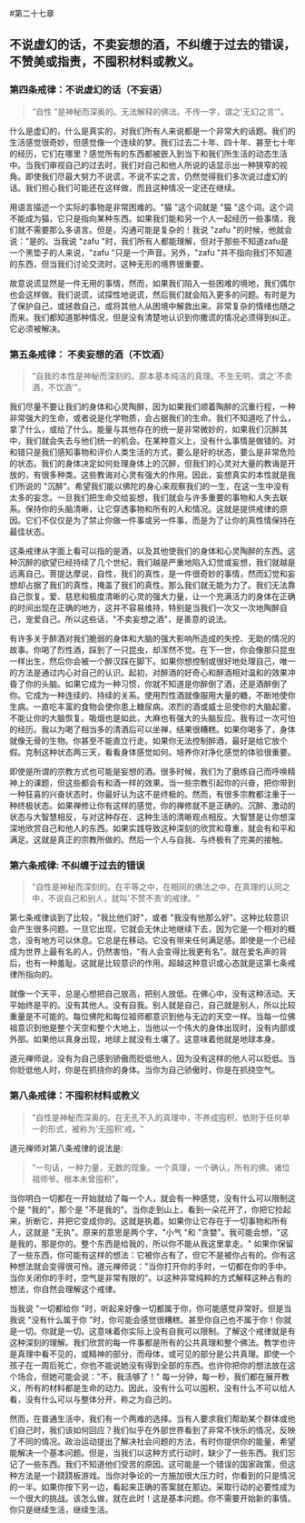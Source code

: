 #第二十七章

## 不说虚幻的话，不卖妄想的酒，不纠缠于过去的错误，不赞美或指责，不囤积材料或教义。

### 第四条戒律：不说虚幻的话（不妄语）
>"自性 "是神秘而深奥的。无法解释的佛法。不传一字，谓之'无幻之言'"。

什么是虚幻的，什么是真实的，对我们所有人来说都是一个非常大的话题。我们的生活感觉很奇妙，但感觉像一个连续的梦。我们过去二十年、四十年、甚至七十年的经历，它们在哪里？感觉所有的东西都被嵌入到当下和我们所生活的动态生活中。当我们审视自己的过去时，我们对自己和他人所说的话显示出一种狭窄的视角。即使我们尽最大努力不说谎，不说不实之言，仍然觉得我们多次说过虚幻的话。我们担心我们可能还在这样做，而且这种情况一定还在继续。

用语言描述一个实际的事物是非常困难的。"猫 "这个词就是 "猫 "这个词。这个词不能成为猫，它只是指向某种东西。如果我们能和另一个人一起经历一些事情，我们就不需要那么多语言。但是，沟通可能是复杂的！我说 "zafu "的时候，他就会说："是的。当我说 "zafu "时，我们所有人都能理解，但对于那些不知道zafu是一个黑垫子的人来说，"zafu "只是一个声音。另外，"zafu "并不指向我们不知道的东西，但当我们讨论交流时，这种无形的境界很重要。

故意说谎显然是一件无用的事情，然而，如果我们陷入一些困难的境地，我们偶尔也会这样做。我们说谎，试探性地说谎，然后我们就会陷入更多的问题。有时是为了保护自己，或拯救自己，或将其他人从困境中解救出来。非常复杂的情绪也随之而来。我们都知道那种情况，但是没有清楚地认识到你撒谎的情况必须得到纠正。它必须被解决。

### 第五条戒律： 不卖妄想的酒（不饮酒）
>"自我的本性是神秘而深刻的。原本基本纯洁的真理。不生无明，谓之'不卖酒，不饮酒'"。

我们尽量不要让我们的身体和心灵陶醉，因为如果我们顺着陶醉的沉重行程，一种非常强大的生命，或者说是化学物质，会占据我们的生命。我们不知道吃了什么，拿了什么，或给了什么。能量与其他存在的统一是非常微妙的，如果我们沉醉其中，我们就会失去与他们统一的机会。在某种意义上，没有什么事情是做错的。对和错只是我们感知事物和评价人类生活的方式，要么是好的状态，要么是非常危险的状态。我们的身体决定如何处理身体上的沉醉，但我们的心灵对大量的教诲是开放的，有很多种类。这些教诲对心灵有强大的作用。因此，妄想真实的本性就是我们所说的 "沉醉"。希望我们能以佛陀的身心来观察我们的一生，在这一生中没有太多的妄念。一旦我们把生命交给妄想，我们就会与许多重要的事物和人失去联系。保持你的头脑清晰，让它穿透事物和所有的人和情况。这就是提供戒律的原因。它们不仅仅是为了禁止你做一件事或另一件事，而是为了让你的真性情保持在最佳状态。

这条戒律从字面上看可以指的是酒，以及其他使我们的身体和心灵陶醉的东西。这种沉醉的欲望已经持续了几个世纪，我们越是严重地陷入幻觉或妄想，我们就越是远离自己。菩提达摩说，自性，我们的真性，是一件很奇妙的事情，然而幻觉和妄想却占据了我们的真性，掩盖了我们的真性。那么我们就无能为力了。我们无法靠自己恢复。爱、慈悲和极度清晰的心灵的强大力量，让一个充满活力的身体在正确的时间出现在正确的地方，这并不容易维持，特别是当我们一次又一次地陶醉自己，宠爱自己。所以这些话，"不卖妄想之酒"，是善意的说法。

有许多关于醉酒对我们脆弱的身体和大脑的强大影响所造成的失控、无助的情况的故事。你喝了烈性酒，踩到了一只昆虫，却浑然不觉。在下一世，你会像那只昆虫一样出生，然后你会被一个醉汉踩在脚下。如果你想控制或很好地处理自己，唯一的方法是通过内心对自己的认识。起初，对醉酒的好奇心和醉酒相对温和的效果冲昏了你的头脑。如果它成为一种习惯，你就不知道是你醉倒了酒，还是酒醉倒了你。它成为一种连续的、持续的关系。使用烈性酒就像服用大量的糖，不断地使你生病。一直吃丰富的食物会使你患上糖尿病。浓烈的酒或威士忌使你的大脑起雾，不能让你的大脑恢复。吸烟也是如此，大麻也有强大的头脑反应。我有过一次可怕的经历。我以为喝了相当多的清酒后可以坐禅，结果很糟糕。如果你喝多了，身体就像无骨的生物。你甚至不能直立行走。如果你无法控制醉酒，最好是给它放个假。克制这种状态两三天，看看身体感觉如何。培养你对净化感觉的体验很重要。

即使是所谓的宗教方式也可能是妄想的酒。很多时候，我们为了磨练自己而呼唤精神上的课题，但这些都会有和酒一样的效果。当一些宗教引起你的兴奋，把你带到一种狂喜的兴奋状态时，你最好认为这不是终极的。然而，有很多宗教都注重于一种终极状态。如果禅修让你有这样的感觉，你的禅修就不是正确的。沉醉、激动的状态与大智慧相反，与对这种存在、这种生活的清晰观点相反。大智慧是让你想深深地欣赏自己和他人的东西。如果实践导致这种深刻的欣赏和尊重，就会有和平和满足。这就是真正的宗教所做的。然后一个人与自我、与终极有了完美的接触。

### 第六条戒律: 不纠缠于过去的错误
>"自性是神秘而深刻的。在平等之中，在相同的佛法之中，在真理的认同之中，不说自己和别人，就叫'不赞不责'的戒律。"

第七条戒律谈到了比较，"我比他们好"，或者 "我没有他那么好"。这种比较意识会产生很多问题。一旦它出现，它就会无休止地继续下去，因为它是一个相对的概念，没有地方可以休息。它总是在移动。它没有带来任何满足感。即使是一个已经成为世界上最有名的人，仍然害怕，"有人会变得比我更有名"。就在爱名声的背后，也有一种羞耻。这就是比较意识的作用。超越这种意识或心态就是这第七条戒律所指向的。

就像一个天平，总是心想把自己放高，把别人放低。在佛心中，没有这种活动。天平始终是平的。没有其他人。没有自我。别人就是自己，自己就是别人，所以比较重量是不可能的。每位佛陀和每位祖师都意识到他与无边的天空一样。当每一位佛祖意识到他是整个天空和整个大地上，当他以一个伟大的身体出现时，没有内部或外部。如果他以真身出现，地球上就没有土壤了。这意味着他就是地球本身。

道元禅师说，没有为自己感到骄傲而贬低他人，因为没有这样的他人可以贬低。当你贬低他人时，你是在抓挠你的身体。当你为自己骄傲时，你是在抓挠空气。

### 第八条戒律：不囤积材料或教义
>"自性是神秘而深奥的。在无孔不入的真理中，不养成囤积，依附于任何单一的形式，被称为'无囤积'戒。"

道元禅师对第八条戒律的说法是:
>"一句话，一种力量，无数的现象。一个真理，一个确认，所有的佛。诸位祖师爷。根本未曾囤积"。

当你明白一切都在一开始就给了每一个人，就会有一种感觉，没有什么可以限制这个是 "我的"，那个是 "不是我的"。当你走到山上，看到一朵花开了，你把它捡起来，折断它，并把它变成你的。这就是执着。如果你让它存在于一切事物和所有人，这就是 "无执"。原来的意思是两个字，"小气 "和 "贪婪"。我可能会想，"这是我的，那是你的。整个东西是给我的，所以你不能从我这里拿走。" 如果你保留了一些东西，你可能有这样的想法：它被你占有了，但它不是被你占有的。你有这种想法就会变得很可怜。道元禅师说："当你打开你的手时，一切都在你的手中。当你关闭你的手时，空气是非常有限的"。以这种非常纯粹的方式解释这种占有的想法，你自然会理解这个戒律。

当我说 "一切都给你 "时，听起来好像一切都属于你，你可能感觉非常好。但是当我说 "没有什么属于你 "时，你可能会感觉很糟糕。甚至你自己也不属于你！你就是一切。你就是一切。这意味着你实际上没有自我可以限制。了解这个戒律就是有这种深刻的理解。我们欣赏的每一件事都是所有的公共真理和整个佛法。教学也许是真理中看不见的，或精神的部分，而母体，或可见的部分是公共真理。即使一个孩子在一周后死亡，你也不能说她没有得到全部的东西。也许你把你的想法放在这个场合，但她可能会说："不，我活够了！" 每一分钟，每一秒，我们都在展开教义，所有的材料都是生命的动力。因此，没有什么可以囤积，没有什么不可以给人看，没有什么可以与整体分开，称之为自己的。

然而，在普通生活中，我们有一个两难的选择。当有人要求我们帮助某个群体或他们自己时，我们该如何回应？我们似乎在外部世界看到了非常不快乐的情况，反映了不同的情况。政治运动提出了解决社会问题的方法，有时你提供你的能量，希望能解决一个基本问题。但是，当我们以这种方式行动时，缺少了一些东西。我们忘记了一些东西。我们不知道他们受苦的原因。这可能是一个错误的国家政策，但这种方法是一个跷跷板游戏。当你对争论的一方施加很大压力时，你看到的只是情况的一半。如果你按下另一边，看起来正确的答案就在那边。采取行动的必要性成为一个很大的挑战。该怎么做，就在此时！这是基本问题。你不需要开始新的事情。你只是继续生活，继续生活。
